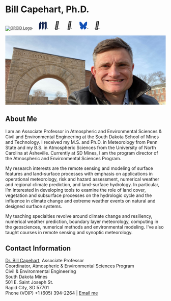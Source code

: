 # Bill Capehart, Ph.D.
<a href="https://orcid.org/0000-0002-4926-0992"> <sub>
<img alt="ORCID Logo" src="https://orcid.org/assets/vectors/orcid.logo.icon.svg" width="24" height="24"/> </sub><sup><!--- 
0000-0002-4926-0992---></sup></a>
                    &nbsp;&nbsp;&nbsp;&nbsp;
<a href="https://www.sdsmt.edu/about/directory/capehart_william.html">
<sub><img alt="SD Mines Logo" src="images/MinesM.svg" width="24" height="24"/></sub>
</a>
                    &nbsp;&nbsp;&nbsp;&nbsp;
<a href="https://www.linkedin.com/in/william-capehart/"><i style="font-size:24px" color="#0f4fb5" class="fa">&#xf08c;</i></a>
                    &nbsp;&nbsp;&nbsp;&nbsp;
<a href="https://github.com/wjcapehart"><i style="font-size:24px" class="fa">&#xf09b;</i></a>
                    &nbsp;&nbsp;&nbsp;&nbsp;
<a href="https://bsky.app/profile/billcapehart.bsky.social">
<sub><img alt="BlueSky Logo" src="images/bluesky.svg" width="24" height="24" color="#0f4fb5"/></sub>
</a>
                    &nbsp;&nbsp;&nbsp;&nbsp;
<a href="https://www.facebook.com/william.capehart/"><i style="font-size:24px" class="fa">&#xf230;</i></a>


                    
![Bill at the Arch](images/Capehart_Arch_mines_banner.jpeg)


## About Me

I am an Associate Professor in Atmospheric and Environmental Sciences & Civil and Environmental Engineering at the South Dakota School of Mines and Technology. I received my M.S. and Ph.D. in Meteorology from Penn State and my B.S. in Atmospheric Sciences from the University of North Carolina at Asheville. Currently at SD Mines, I am the program director of the Atmospheric and Environmental Sciences Program.

My research interests are the remote sensing and modeling of surface features and land-surface processes with emphasis on applications in operational meteorology, risk and hazard assessment, numerical weather and regional climate prediction, and land-surface hydrology. In particular, I’m interested in developing tools to examine the role of land cover, vegetation and subsurface processes on the hydrologic cycle and the influence in climate change and extreme weather events on natural and designed surface systems.

My teaching specialties revolve around climate change and resiliency, numerical weather prediction, boundary layer meteorology, computing in the geosciences, numerical methods and environmental modeling. I've also taught courses in remote sensing and synoptic meteorology.

## Contact Information

[Dr. Bill Capehart](https://www.sdsmt.edu/about/directory/capehart_-william.html), Associate Professor<br>
Coordinator, Atmospheric & Environmental Sciences Program<br>
Civil & Environmental Engineering<br>
South Dakota Mines<br>
501 E. Saint Joseph St.<br> Rapid City, SD 57701<br>
Phone (VOIP) +1 (605) 394-2264 | <a href="mailto:{{ site.email | encode_email }}" title="Contact me">Email me</a>
